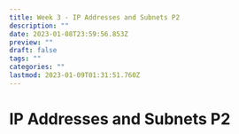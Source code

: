 ```yaml
---
title: Week 3 - IP Addresses and Subnets P2
description: ""
date: 2023-01-08T23:59:56.853Z
preview: ""
draft: false
tags: ""
categories: ""
lastmod: 2023-01-09T01:31:51.760Z
---
```


# IP Addresses and Subnets P2
